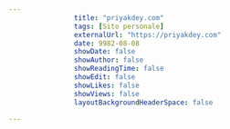 ---
                title: "priyakdey.com"
                tags: [Sito personale]
                externalUrl: "https://priyakdey.com"
                date: 9982-08-08
                showDate: false
                showAuthor: false
                showReadingTime: false
                showEdit: false
                showLikes: false
                showViews: false
                layoutBackgroundHeaderSpace: false
                ---

